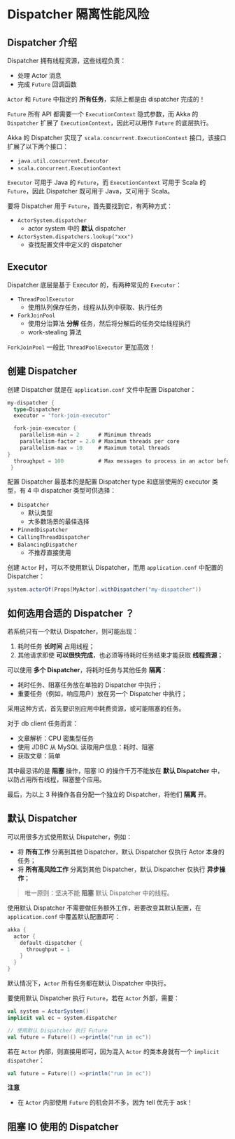# Dispatcher 隔离性能风险

## Dispatcher 介绍

Dispatcher 拥有线程资源，这些线程负责：

* 处理 Actor 消息
* 完成 `Future` 回调函数

`Actor` 和 `Future` 中指定的 **所有任务**，实际上都是由 dispatcher 完成的！

`Future` 所有 API 都需要一个 `ExecutionContext` 隐式参数，而 Akka 的 `Dispatcher` 扩展了 `ExecutionContext`，因此可以用作 `Future` 的底层执行。

Akka 的 Dispatcher 实现了 `scala.concurrent.ExecutionContext` 接口，该接口扩展了以下两个接口：

* `java.util.concurrent.Executor`
* `scala.concurrent.ExecutionContext`

`Executor` 可用于 Java 的 `Future`，而 `ExecutionContext` 可用于 Scala 的 `Future`，因此 Dispatcher 既可用于 Java，又可用于 Scala。

要将 Dispatcher 用于 `Future`，首先要找到它，有两种方式：

* `ActorSystem.dispatcher`
  + actor system 中的 **默认** dispatcher
* `ActorSystem.dispatchers.lookup("xxx")`
  + 查找配置文件中定义的 dispatcher

## Executor

Dispatcher 底层是基于 Executor 的，有两种常见的 `Executor`：

* `ThreadPoolExecutor`
  + 使用队列保存任务，线程从队列中获取、执行任务
* `ForkJoinPool`
  + 使用分治算法 **分解** 任务，然后将分解后的任务交给线程执行
  + work-stealing 算法

`ForkJoinPool` 一般比 `ThreadPoolExecutor` 更加高效！

## 创建 Dispatcher

创建 Dispatcher 就是在 `application.conf` 文件中配置 Dispatcher：

```Scala
my-dispatcher {
  type=Dispatcher
  executor = "fork-join-executor"

  fork-join-executor {
    parallelism-min = 2      # Minimum threads
    parallelism-factor = 2.0 # Maximum threads per core
    parallelism-max = 10     # Maximum total threads
}
  throughput = 100           # Max messages to process in an actor before moving on.
￼}
```

配置 Dispatcher 最基本的是配置 Dispatcher type 和底层使用的 executor 类型，有 4 中 dispatcher 类型可供选择：

* `Dispatcher`
  + 默认类型
  + 大多数场景的最佳选择
* `PinnedDispatcher`
* `CallingThreadDispatcher`
* `BalancingDispatcher`
  + 不推荐直接使用

创建 `Actor` 时，可以不使用默认 Dispatcher，而用 `application.conf` 中配置的 Dispatcher：

```Scala
system.actorOf(Props[MyActor].withDispatcher("my-dispatcher"))
```

## 如何选用合适的 Dispatcher ？

若系统只有一个默认 Dispatcher，则可能出现：

1. 耗时任务 **长时间** 占用线程；
2. 其他请求即使 **可以很快完成**，也必须等待耗时任务结束才能获取 **线程资源**；

可以使用 **多个 Dispatcher**，将耗时任务与其他任务 **隔离**：

* 耗时任务、阻塞任务放在单独的 Dispatcher 中执行；
* 重要任务（例如，响应用户）放在另一个 Dispatcher 中执行；

采用这种方式，首先要识别应用中耗费资源，或可能阻塞的任务。

对于 db client 任务而言：

* 文章解析：CPU 密集型任务
* 使用 JDBC 从 MySQL 读取用户信息：耗时、阻塞
* 获取文章：简单

其中最忌讳的是 **阻塞** 操作，阻塞 IO 的操作千万不能放在 **默认 Dispatcher** 中，以防占用所有线程，阻塞整个应用。

最后，为以上 3 种操作各自分配一个独立的 Dispatcher，将他们 **隔离** 开。

## 默认 Dispatcher

可以用很多方式使用默认 Dispatcher，例如：

* 将 **所有工作** 分离到其他 Dispatcher，默认 Dispatcher 仅执行 Actor 本身的任务；
* 将 **所有高风险工作** 分离到其他 Dispatcher，默认 Dispatcher 仅执行 **异步操作**；

>唯一原则：坚决不能 **阻塞** 默认 Dispatcher 中的线程。

使用默认 Dispatcher 不需要做任务额外工作，若要改变其默认配置，在 `application.conf` 中覆盖默认配置即可：

```Scala
akka {
  actor {
    default-dispatcher {
      throughput = 1
    }
  }
}
```

默认情况下，`Actor` 所有任务都在默认 Dispatcher 中执行。

要使用默认 Dispatcher 执行 `Future`，若在 `Actor` 外部，需要：

```Scala
val system = ActorSystem()
implicit val ec = system.dispatcher

// 使用默认 Dispatcher 执行 Future
val future = Future(() =>println("run in ec"))
```

若在 `Actor` 内部，则直接用即可，因为混入 `Actor` 的类本身就有一个 `implicit dispatcher`：

```Scala
val future = Future(() =>println("run in ec"))
```

**注意**

* 在 `Actor` 内部使用 `Future` 的机会并不多，因为 tell 优先于 ask！

## 阻塞 IO 使用的 Dispatcher

